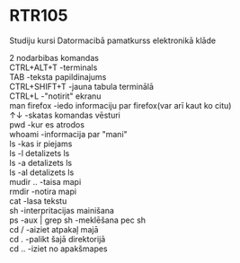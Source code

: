# RTR105
Studiju kursi Datormacibā pamatkurss elektronikā klāde


2 nodarbibas komandas   
CTRL+ALT+T -terminals   
TAB -teksta papildinajums   
CTRL+SHIFT+T -jauna tabula terminālā  
CTRL+L -"notirit" ekranu  
man firefox -iedo informaciju par firefox(var arī kaut ko citu)  
↑↓ -skatas komandas vēsturi  
pwd -kur es atrodos  
whoami -informacija par "mani"  
ls -kas ir piejams  
ls -l detalizets ls   
ls -a  detalizets ls  
ls -al  detalizets ls  
mudir .. -taisa mapi  
rmdir  -notira mapi  
cat -lasa tekstu  
sh -interpritacijas mainišana  
ps -aux | grep sh -meklēšana pec sh  
cd / -aiziet atpakaļ majā  
cd . -palikt šajā direktorijā   
cd .. -iziet no apakšmapes  
